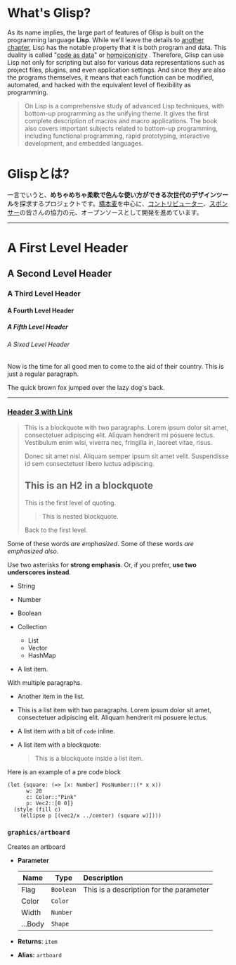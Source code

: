 # What's Glisp?

As its name implies, the large part of features of Glisp is built on the programming language **Lisp**. While we'll leave the details to [another chapter](why-lisp), Lisp has the notable property that it is both program and data. This duality is called "[code as data](https://en.wikipedia.org/wiki/Code_as_data)" or [homoiconicity](https://en.wikipedia.org/wiki/Homoiconicity) . Therefore, Glisp can use Lisp not only for scripting but also for various data representations such as project files, plugins, and even application settings. And since they are also the programs themselves, it means that each function can be modified, automated, and hacked with the equivalent level of flexibility as programming.

> On Lisp is a comprehensive study of advanced Lisp techniques, with bottom-up programming as the unifying theme. It gives the first complete description of macros and macro applications. The book also covers important subjects related to bottom-up programming, including functional programming, rapid prototyping, interactive development, and embedded languages.

# Glispとは?

一言でいうと、**めちゃめちゃ柔軟で色んな使い方ができる次世代のデザインツール**を探求するプロジェクトです。[橋本麦](https://baku89.com)を中心に、[コントリビューター](https://github.com/baku89/glisp/graphs/contributors)、[スポンサー](https://github.com/sponsors/baku89?o=sd&sc=t)の皆さんの協力の元、オープンソースとして開発を進めています。

---

# A First Level Header

## A Second Level Header

### A Third Level Header

#### A Fourth Level Header

##### A Fifth Level Header

###### A Sixed Level Header

Now is the time for all good men to come to
the aid of their country. This is just a
regular paragraph.

The quick brown fox jumped over the lazy
dog's back.

---

### [Header 3 with Link](https://baku89.com)

> This is a blockquote with two paragraphs. Lorem ipsum dolor sit amet,
> consectetuer adipiscing elit. Aliquam hendrerit mi posuere lectus.
> Vestibulum enim wisi, viverra nec, fringilla in, laoreet vitae, risus.
>
> Donec sit amet nisl. Aliquam semper ipsum sit amet velit. Suspendisse
> id sem consectetuer libero luctus adipiscing.
>
> ## This is an H2 in a blockquote
>
> This is the first level of quoting.
>
> > This is nested blockquote.
>
> Back to the first level.

Some of these words _are emphasized_.
Some of these words _are emphasized also_.

Use two asterisks for **strong emphasis**.
Or, if you prefer, **use two underscores instead**.

- String
- Number
- Boolean
- Collection

  - List
  - Vector
  - HashMap

- A list item.

With multiple paragraphs.

- Another item in the list.
- This is a list item with two paragraphs. Lorem ipsum dolor
  sit amet, consectetuer adipiscing elit. Aliquam hendrerit
  mi posuere lectus.

- A list item with a bit of `code` inline.
- A list item with a blockquote:

  > This is a blockquote
  > inside a list item.

Here is an example of a pre code block

    (let {square: (=> [x: Number] PosNumber::(* x x))
          w: 20
          c: Color::"Pink"
          p: Vec2::[0 0]}
      (style (fill c)
        (ellipse p [(vec2/x ../center) (square w)])))

### `graphics/artboard`

Creates an artboard

- **Parameter**

  | Name    | Type      | Description                             |
  | ------- | --------- | :-------------------------------------- |
  | Flag    | `Boolean` | This is a description for the parameter |
  | Color   | `Color`   |                                         |
  | Width   | `Number`  |                                         |
  | ...Body | `Shape`   |                                         |

- **Returns**: `item`
- **Alias:** `artboard`
